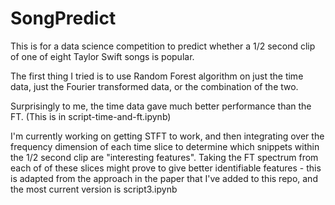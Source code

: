 # SongPredict

This is for a data science competition to predict whether a 1/2 second clip of one of eight Taylor Swift songs is popular.

The first thing I tried is to use Random Forest algorithm on just the time data, just the Fourier transformed data,
or the combination of the two.

Surprisingly to me, the time data gave much better performance than the FT.  (This is in script-time-and-ft.ipynb)

I'm currently working on getting STFT to work, and then integrating over the frequency dimension of each time slice to 
determine which snippets within the 1/2 second clip are "interesting features".  Taking the FT spectrum from each of
of these slices might prove to give better identifiable features - this is adapted from the approach in the paper
that I've added to this repo, and the most current version is script3.ipynb


